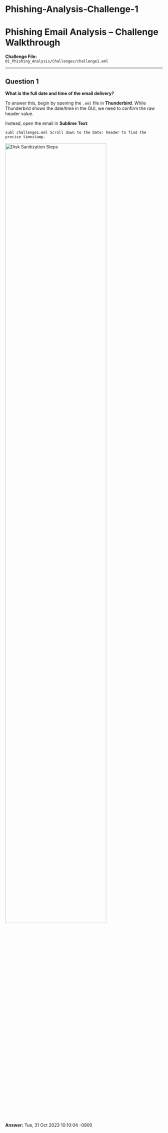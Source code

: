 # Phishing-Analysis-Challenge-1

# Phishing Email Analysis – Challenge Walkthrough

**Challenge File:**  
`01_Phishing_Analysis/Challenges/challenge1.eml`

---

## Question 1

**What is the full date and time of the email delivery?**

To answer this, begin by opening the `.eml` file in **Thunderbird**. While Thunderbird shows the date/time in the GUI, we need to confirm the raw header value.

Instead, open the email in **Sublime Text**:


``subl challenge1.eml
Scroll down to the Date: header to find the precise timestamp.``

<img src="https://i.imgur.com/8b1BVLM.png" height="80%" width="80%" alt="Disk Sanitization Steps"/>
<br />

<b>Answer:</b>
Tue, 31 Oct 2023 10:10:04 -0900

